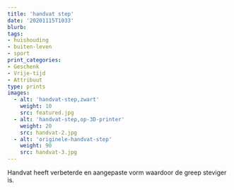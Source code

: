 ```yaml
---
title: 'handvat step'
date: '20201115T1033'
blurb: 
tags:
- huishouding
- buiten-leven
- sport
print_categories:
- Geschenk
- Vrije-tijd
- Attribuut
type: prints
images:
  - alt: 'handvat-step,zwart'
    weight: 10
    src: featured.jpg
  - alt: 'handvat-step,op-3D-printer'
    weight: 20
    src: handvat-2.jpg
  - alt: 'originele-handvat-step'
    weight: 90
    src: handvat-3.jpg
---
```

Handvat heeft verbeterde en aangepaste vorm waardoor de greep steviger is.
